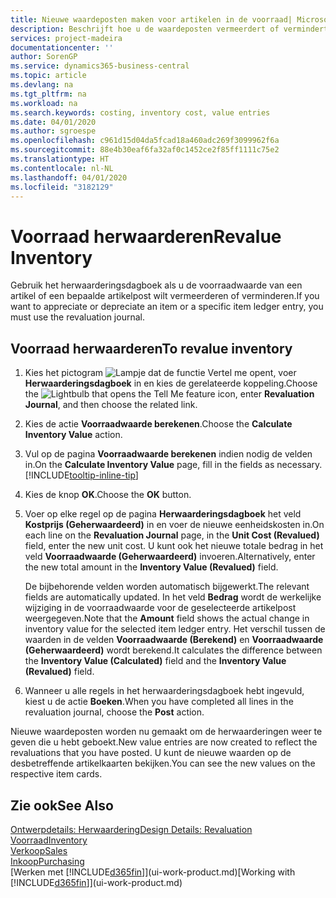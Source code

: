 ```yaml
---
title: Nieuwe waardeposten maken voor artikelen in de voorraad| Microsoft Docs
description: Beschrijft hoe u de waardeposten vermeerdert of vermindert van een of meer artikelen in de voorraad door de huidige, berekende waarde ervan te boeken.
services: project-madeira
documentationcenter: ''
author: SorenGP
ms.service: dynamics365-business-central
ms.topic: article
ms.devlang: na
ms.tgt_pltfrm: na
ms.workload: na
ms.search.keywords: costing, inventory cost, value entries
ms.date: 04/01/2020
ms.author: sgroespe
ms.openlocfilehash: c961d15d04da5fcad18a460adc269f3099962f6a
ms.sourcegitcommit: 88e4b30eaf6fa32af0c1452ce2f85ff1111c75e2
ms.translationtype: HT
ms.contentlocale: nl-NL
ms.lasthandoff: 04/01/2020
ms.locfileid: "3182129"
---
```

# <a name="revalue-inventory"></a><span data-ttu-id="c1045-103">Voorraad herwaarderen</span><span class="sxs-lookup"><span data-stu-id="c1045-103">Revalue Inventory</span></span>
<span data-ttu-id="c1045-104">Gebruik het herwaarderingsdagboek als u de voorraadwaarde van een artikel of een bepaalde artikelpost wilt vermeerderen of verminderen.</span><span class="sxs-lookup"><span data-stu-id="c1045-104">If you want to appreciate or depreciate an item or a specific item ledger entry, you must use the revaluation journal.</span></span>

## <a name="to-revalue-inventory"></a><span data-ttu-id="c1045-105">Voorraad herwaarderen</span><span class="sxs-lookup"><span data-stu-id="c1045-105">To revalue inventory</span></span>
1. <span data-ttu-id="c1045-106">Kies het pictogram ![Lampje dat de functie Vertel me opent](media/ui-search/search_small.png "Vertel me wat u wilt doen"), voer **Herwaarderingsdagboek** in en kies de gerelateerde koppeling.</span><span class="sxs-lookup"><span data-stu-id="c1045-106">Choose the ![Lightbulb that opens the Tell Me feature](media/ui-search/search_small.png "Tell me what you want to do") icon, enter **Revaluation Journal**, and then choose the related link.</span></span>
2. <span data-ttu-id="c1045-107">Kies de actie **Voorraadwaarde berekenen**.</span><span class="sxs-lookup"><span data-stu-id="c1045-107">Choose the **Calculate Inventory Value** action.</span></span>
3. <span data-ttu-id="c1045-108">Vul op de pagina **Voorraadwaarde berekenen** indien nodig de velden in.</span><span class="sxs-lookup"><span data-stu-id="c1045-108">On the **Calculate Inventory Value** page, fill in the fields as necessary.</span></span> [!INCLUDE[tooltip-inline-tip](includes/tooltip-inline-tip_md.md)]
4. <span data-ttu-id="c1045-109">Kies de knop **OK**.</span><span class="sxs-lookup"><span data-stu-id="c1045-109">Choose the **OK** button.</span></span>
5. <span data-ttu-id="c1045-110">Voer op elke regel op de pagina **Herwaarderingsdagboek** het veld **Kostprijs (Geherwaardeerd)** in en voer de nieuwe eenheidskosten in.</span><span class="sxs-lookup"><span data-stu-id="c1045-110">On each line on the **Revaluation Journal** page, in the **Unit Cost (Revalued)** field, enter the new unit cost.</span></span> <span data-ttu-id="c1045-111">U kunt ook het nieuwe totale bedrag in het veld **Voorraadwaarde (Geherwaardeerd)** invoeren.</span><span class="sxs-lookup"><span data-stu-id="c1045-111">Alternatively, enter the new total amount in the **Inventory Value (Revalued)** field.</span></span>

    <span data-ttu-id="c1045-112">De bijbehorende velden worden automatisch bijgewerkt.</span><span class="sxs-lookup"><span data-stu-id="c1045-112">The relevant fields are automatically updated.</span></span> <span data-ttu-id="c1045-113">In het veld **Bedrag** wordt de werkelijke wijziging in de voorraadwaarde voor de geselecteerde artikelpost weergegeven.</span><span class="sxs-lookup"><span data-stu-id="c1045-113">Note that the **Amount** field shows the actual change in inventory value for the selected item ledger entry.</span></span> <span data-ttu-id="c1045-114">Het verschil tussen de waarden in de velden **Voorraadwaarde (Berekend)** en **Voorraadwaarde (Geherwaardeerd)** wordt berekend.</span><span class="sxs-lookup"><span data-stu-id="c1045-114">It calculates the difference between the **Inventory Value (Calculated)** field and the **Inventory Value (Revalued)** field.</span></span>
6. <span data-ttu-id="c1045-115">Wanneer u alle regels in het herwaarderingsdagboek hebt ingevuld, kiest u de actie **Boeken**.</span><span class="sxs-lookup"><span data-stu-id="c1045-115">When you have completed all lines in the revaluation journal, choose the **Post** action.</span></span>

<span data-ttu-id="c1045-116">Nieuwe waardeposten worden nu gemaakt om de herwaarderingen weer te geven die u hebt geboekt.</span><span class="sxs-lookup"><span data-stu-id="c1045-116">New value entries are now created to reflect the revaluations that you have posted.</span></span> <span data-ttu-id="c1045-117">U kunt de nieuwe waarden op de desbetreffende artikelkaarten bekijken.</span><span class="sxs-lookup"><span data-stu-id="c1045-117">You can see the new values on the respective item cards.</span></span>

## <a name="see-also"></a><span data-ttu-id="c1045-118">Zie ook</span><span class="sxs-lookup"><span data-stu-id="c1045-118">See Also</span></span>
[<span data-ttu-id="c1045-119">Ontwerpdetails: Herwaardering</span><span class="sxs-lookup"><span data-stu-id="c1045-119">Design Details: Revaluation</span></span>](design-details-revaluation.md)  
[<span data-ttu-id="c1045-120">Voorraad</span><span class="sxs-lookup"><span data-stu-id="c1045-120">Inventory</span></span>](inventory-manage-inventory.md)  
[<span data-ttu-id="c1045-121">Verkoop</span><span class="sxs-lookup"><span data-stu-id="c1045-121">Sales</span></span>](sales-manage-sales.md)  
[<span data-ttu-id="c1045-122">Inkoop</span><span class="sxs-lookup"><span data-stu-id="c1045-122">Purchasing</span></span>](purchasing-manage-purchasing.md)  
<span data-ttu-id="c1045-123">[Werken met [!INCLUDE[d365fin](includes/d365fin_md.md)]](ui-work-product.md)</span><span class="sxs-lookup"><span data-stu-id="c1045-123">[Working with [!INCLUDE[d365fin](includes/d365fin_md.md)]](ui-work-product.md)</span></span>
